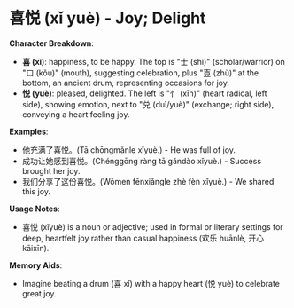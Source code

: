 # **喜悦 (xǐ yuè) - Joy; Delight**

**Character Breakdown**:  
- **喜 (xǐ)**: happiness, to be happy. The top is "士 (shì)" (scholar/warrior) on "口 (kǒu)" (mouth), suggesting celebration, plus "壴 (zhù)" at the bottom, an ancient drum, representing occasions for joy.  
- **悦 (yuè)**: pleased, delighted. The left is "忄 (xīn)" (heart radical, left side), showing emotion, next to "兑 (duì/yuè)" (exchange; right side), conveying a heart feeling joy.

**Examples**:  
- 他充满了喜悦。(Tā chōngmǎnle xǐyuè.) - He was full of joy.  
- 成功让她感到喜悦。(Chénggōng ràng tā gǎndào xǐyuè.) - Success brought her joy.  
- 我们分享了这份喜悦。(Wǒmen fēnxiǎngle zhè fèn xǐyuè.) - We shared this joy.

**Usage Notes**:  
- 喜悦 (xǐyuè) is a noun or adjective; used in formal or literary settings for deep, heartfelt joy rather than casual happiness (欢乐 huānlè, 开心 kāixīn).

**Memory Aids**:  
- Imagine beating a drum (喜 xǐ) with a happy heart (悦 yuè) to celebrate great joy.